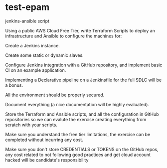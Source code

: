 # test-epam
jenkins-ansible script

Using a public AWS Cloud Free Tier, write Terraform Scripts to deploy an infrastructure and Ansible to configure the machines for:

Create a Jenkins instance.

Create some static or dynamic slaves.

Configure Jenkins integration with a GitHub repository, and implement basic CI on an example application.

Implementing a Declarative pipeline on a Jenkinsfile for the full SDLC will be a bonus.

All the environment should be properly secured.

Document everything (a nice documentation will be highly evaluated).

Store the Terraform and Ansible scripts, and all the configuration in GitHub repositories so we can evalute the exercise creating everything from scratch with your scripts.

Make sure you understand the free tier limitations, the exercise can be completed without incurring any cost.

Make sure you don't store CREDENTIALS or TOKENS on the GitHub repos, any cost related to not following good practices and get cloud account hacked will be candidate's responsibility

